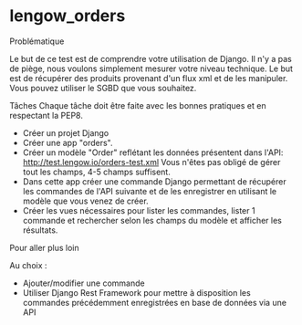 # lengow_orders

Problématique

Le but de ce test est de comprendre votre utilisation de Django. Il n'y a pas de piège, nous voulons simplement mesurer votre niveau technique.
Le but est de récupérer des produits provenant d'un flux xml et de les manipuler. Vous pouvez utiliser le SGBD que vous souhaitez.


Tâches
Chaque tâche doit être faite avec les bonnes pratiques et en respectant la PEP8.
- Créer un projet Django
- Créer une app "orders".
- Créer un modèle "Order" reflétant les données présentent dans l'API: http://test.lengow.io/orders-test.xml Vous n'êtes pas obligé de gérer tout les champs, 4-5 champs suffisent.
- Dans cette app créer une commande Django permettant de récupérer les commandes de l'API suivante et de les enregistrer en utilisant le modèle que vous venez de créer.
- Créer les vues nécessaires pour lister les commandes, lister 1 commande et rechercher selon les champs du modèle et afficher les résultats.

Pour aller plus loin

Au choix :
- Ajouter/modifier une commande
- Utiliser Django Rest Framework pour mettre à disposition les commandes précédemment enregistrées en base de données via une API
